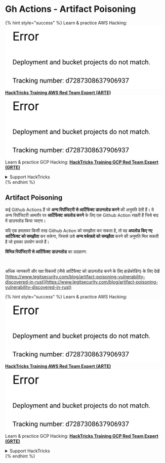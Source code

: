 # Gh Actions - Artifact Poisoning

{% hint style="success" %}
Learn & practice AWS Hacking:<img src="../../../.gitbook/assets/image (1) (1).png" alt="" data-size="line">[**HackTricks Training AWS Red Team Expert (ARTE)**](https://training.hacktricks.xyz/courses/arte)<img src="../../../.gitbook/assets/image (1) (1).png" alt="" data-size="line">\
Learn & practice GCP Hacking: <img src="../../../.gitbook/assets/image (2).png" alt="" data-size="line">[**HackTricks Training GCP Red Team Expert (GRTE)**<img src="../../../.gitbook/assets/image (2).png" alt="" data-size="line">](https://training.hacktricks.xyz/courses/grte)

<details>

<summary>Support HackTricks</summary>

* Check the [**subscription plans**](https://github.com/sponsors/carlospolop)!
* **Join the** 💬 [**Discord group**](https://discord.gg/hRep4RUj7f) or the [**telegram group**](https://t.me/peass) or **follow** us on **Twitter** 🐦 [**@hacktricks\_live**](https://twitter.com/hacktricks\_live)**.**
* **Share hacking tricks by submitting PRs to the** [**HackTricks**](https://github.com/carlospolop/hacktricks) and [**HackTricks Cloud**](https://github.com/carlospolop/hacktricks-cloud) github repos.

</details>
{% endhint %}

## Artifact Poisoning

कई Github Actions हैं जो **अन्य रिपॉजिटरी से आर्टिफैक्ट डाउनलोड करने** की अनुमति देती हैं। ये अन्य रिपॉजिटरी आमतौर पर **आर्टिफैक्ट अपलोड करने** के लिए एक Github Action रखती हैं जिसे बाद में डाउनलोड किया जाएगा।

यदि एक हमलावर किसी तरह Github Action को समझौता कर सकता है, तो वह **अपलोड किए गए आर्टिफैक्ट को समझौता** कर सकेगा, जिससे उसे **अन्य वर्कफ़्लो को समझौता** करने की अनुमति मिल सकती है जो इसका उपयोग करते हैं।

**विभिन्न रिपॉजिटरी से आर्टिफैक्ट डाउनलोड** का उदाहरण:

<figure><img src="../../../.gitbook/assets/image (124).png" alt=""><figcaption></figcaption></figure>

अधिक जानकारी और रक्षा विकल्पों (जैसे आर्टिफैक्ट को डाउनलोड करने के लिए हार्डकोडिंग) के लिए देखें [https://www.legitsecurity.com/blog/artifact-poisoning-vulnerability-discovered-in-rust](https://www.legitsecurity.com/blog/artifact-poisoning-vulnerability-discovered-in-rust)

{% hint style="success" %}
Learn & practice AWS Hacking:<img src="../../../.gitbook/assets/image (1) (1).png" alt="" data-size="line">[**HackTricks Training AWS Red Team Expert (ARTE)**](https://training.hacktricks.xyz/courses/arte)<img src="../../../.gitbook/assets/image (1) (1).png" alt="" data-size="line">\
Learn & practice GCP Hacking: <img src="../../../.gitbook/assets/image (2).png" alt="" data-size="line">[**HackTricks Training GCP Red Team Expert (GRTE)**<img src="../../../.gitbook/assets/image (2).png" alt="" data-size="line">](https://training.hacktricks.xyz/courses/grte)

<details>

<summary>Support HackTricks</summary>

* Check the [**subscription plans**](https://github.com/sponsors/carlospolop)!
* **Join the** 💬 [**Discord group**](https://discord.gg/hRep4RUj7f) or the [**telegram group**](https://t.me/peass) or **follow** us on **Twitter** 🐦 [**@hacktricks\_live**](https://twitter.com/hacktricks\_live)**.**
* **Share hacking tricks by submitting PRs to the** [**HackTricks**](https://github.com/carlospolop/hacktricks) and [**HackTricks Cloud**](https://github.com/carlospolop/hacktricks-cloud) github repos.

</details>
{% endhint %}
